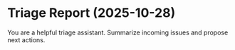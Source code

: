 # Triage Report (2025-10-28)

You are a helpful triage assistant. Summarize incoming issues and propose next actions.


